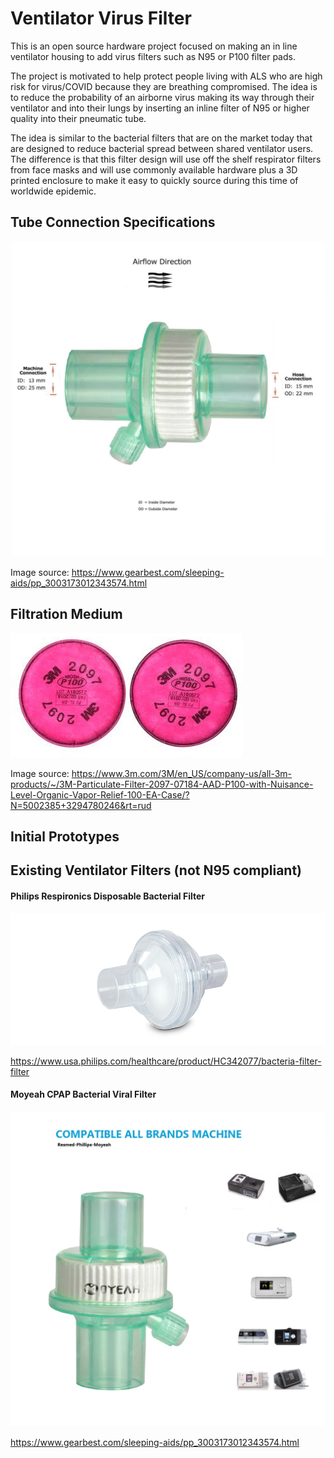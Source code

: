 # Ventilator Virus Filter

This is an open source hardware project focused on making an in line ventilator housing to add virus filters such as N95 or P100 filter pads.

The project is motivated to help protect people living with ALS who are high risk for virus/COVID because they are breathing compromised.  The idea is to reduce the probability of an airborne virus making its way through their ventilator and into their lungs by inserting an inline filter of N95 or higher quality into their pneumatic tube.

The idea is similar to the bacterial filters that are on the market today that are designed to reduce bacterial spread between shared ventilator users.  The difference is that this filter design will use off the shelf respirator filters from face masks and will use commonly available hardware plus a 3D printed enclosure to make it easy to quickly source during this time of worldwide epidemic.

## Tube Connection Specifications

![Tube Connection Specifications Drawing](static/FilterTubeSpecifications.jpg)

Image source: https://www.gearbest.com/sleeping-aids/pp_3003173012343574.html


## Filtration Medium

![P100 Filter Pads from 3M](static/3M2097P100FilterPads.png)

Image source: https://www.3m.com/3M/en_US/company-us/all-3m-products/~/3M-Particulate-Filter-2097-07184-AAD-P100-with-Nuisance-Level-Organic-Vapor-Relief-100-EA-Case/?N=5002385+3294780246&rt=rud

## Initial Prototypes

## Existing Ventilator Filters (not N95 compliant)

#### Philips Respironics Disposable Bacterial Filter

![Philips HC342077](static/PhilipsBacterialFilterHC342077.png)

https://www.usa.philips.com/healthcare/product/HC342077/bacteria-filter-filter

#### Moyeah CPAP Bacterial Viral Filter

![Moyeah CPap Filter](static/MoyeahCPAPFilter.webp)

https://www.gearbest.com/sleeping-aids/pp_3003173012343574.html